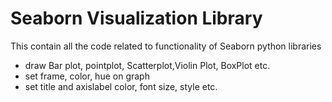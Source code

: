 # Seaborn Visualization Library

This contain all the code related to functionality of Seaborn python libraries

* draw Bar plot, pointplot, Scatterplot,Violin Plot, BoxPlot etc.
* set frame, color, hue on graph
* set title and axislabel color, font size, style etc. 
